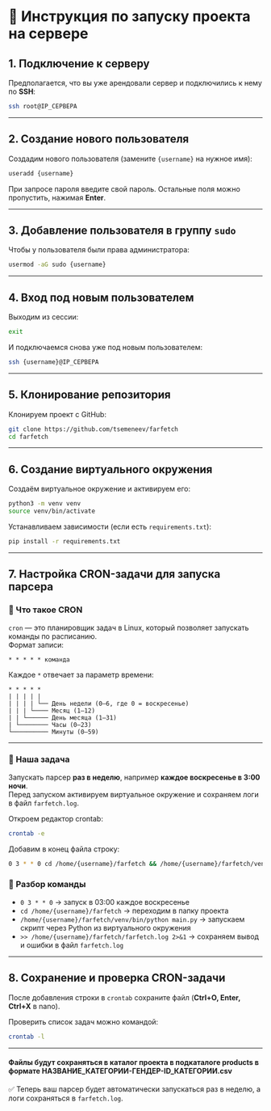 # 🚀 Инструкция по запуску проекта на сервере

## 1. Подключение к серверу
Предполагается, что вы уже арендовали сервер и подключились к нему по **SSH**:

```bash
ssh root@IP_СЕРВЕРА
```

---

## 2. Создание нового пользователя
Создадим нового пользователя (замените `{username}` на нужное имя):

```bash
useradd {username}
```

При запросе пароля введите свой пароль. Остальные поля можно пропустить, нажимая **Enter**.

---

## 3. Добавление пользователя в группу `sudo`
Чтобы у пользователя были права администратора:

```bash
usermod -aG sudo {username}
```

---

## 4. Вход под новым пользователем
Выходим из сессии:

```bash
exit
```

И подключаемся снова уже под новым пользователем:

```bash
ssh {username}@IP_СЕРВЕРА
```

---

## 5. Клонирование репозитория
Клонируем проект с GitHub:

```bash
git clone https://github.com/tsemeneev/farfetch
cd farfetch
```

---

## 6. Создание виртуального окружения
Создаём виртуальное окружение и активируем его:

```bash
python3 -m venv venv
source venv/bin/activate
```

Устанавливаем зависимости (если есть `requirements.txt`):

```bash
pip install -r requirements.txt
```

---

## 7. Настройка CRON-задачи для запуска парсера

### 🔹 Что такое CRON
`cron` — это планировщик задач в Linux, который позволяет запускать команды по расписанию.  
Формат записи:  

```
* * * * * команда
```

Каждое `*` отвечает за параметр времени:

```
* * * * *
| | | | |
| | | | └── День недели (0–6, где 0 = воскресенье)
| | | └──── Месяц (1–12)
| | └────── День месяца (1–31)
| └──────── Часы (0–23)
└────────── Минуты (0–59)
```

---

### 🔹 Наша задача
Запускать парсер **раз в неделю**, например **каждое воскресенье в 3:00 ночи**.  
Перед запуском активируем виртуальное окружение и сохраняем логи в файл `farfetch.log`.

Откроем редактор crontab:

```bash
crontab -e
```

Добавим в конец файла строку:

```bash
0 3 * * 0 cd /home/{username}/farfetch && /home/{username}/farfetch/venv/bin/python main.py >> /home/{username}/farfetch/farfetch.log 2>&1
```

### 🔹 Разбор команды
- `0 3 * * 0` → запуск в 03:00 каждое воскресенье  
- `cd /home/{username}/farfetch` → переходим в папку проекта  
- `/home/{username}/farfetch/venv/bin/python main.py` → запускаем скрипт через Python из виртуального окружения  
- `>> /home/{username}/farfetch/farfetch.log 2>&1` → сохраняем вывод и ошибки в файл `farfetch.log`  

---

## 8. Сохранение и проверка CRON-задачи
После добавления строки в `crontab` сохраните файл (**Ctrl+O, Enter, Ctrl+X** в nano).  

Проверить список задач можно командой:

```bash
crontab -l
```

---

#### Файлы будут сохраняться в каталог проекта в подкаталоге products в формате НАЗВАНИЕ_КАТЕГОРИИ-ГЕНДЕР-ID_КАТЕГОРИИ.csv

✅ Теперь ваш парсер будет автоматически запускаться раз в неделю, а логи сохраняться в `farfetch.log`.

